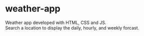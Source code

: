 # weather-app
Weather app developed with HTML, CSS and JS.  
Search a location to display the daily, hourly, and weekly forcast.